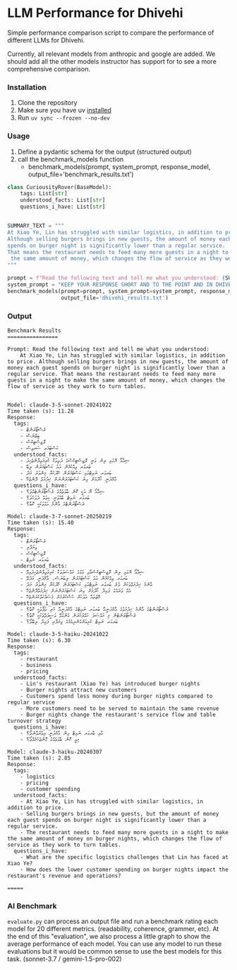 # LLM Performance for Dhivehi

Simple performance comparison script to compare the performance of different LLMs for Dhivehi.

Currently, all relevant models from anthropic and google are added. We should add all the other models instructor has
support for to see a more comprehensive comparison.

### Installation
1. Clone the repository
2. Make sure you have uv [installed](https://docs.astral.sh/uv/getting-started/installation/)
3. Run `uv sync --frozen --no-dev`

### Usage

1. Define a pydantic schema for the output (structured output)
2. call the benchmark_models function
    - benchmark_models(prompt, system_prompt, response_model, output_file='benchmark_results.txt')

```python
class CuriousityRover(BaseModel):
    tags: List[str]
    understood_facts: List[str]
    questions_i_have: List[str]


SUMMARY_TEXT = """
At Xiao Ye, Lin has struggled with similar logistics, in addition to price. 
Although selling burgers brings in new guests, the amount of money each guest 
spends on burger night is significantly lower than a regular service. 
That means the restaurant needs to feed many more guests in a night to make
 the same amount of money, which changes the flow of service as they work to turn tables.
"""

prompt = f"Read the following text and tell me what you understood: {SUMMARY_TEXT}"
system_prompt = "KEEP YOUR RESPONSE SHORT AND TO THE POINT AND IN DHIVEHI"
benchmark_models(prompt=prompt, system_prompt=system_prompt, response_model=CuriousityRover,
                 output_file='dhivehi_results.txt')
```

### Output

```text
Benchmark Results
================

Prompt: Read the following text and tell me what you understood: 
    At Xiao Ye, Lin has struggled with similar logistics, in addition to price. Although selling burgers brings in new guests, the amount of money each guest spends on burger night is significantly lower than a regular service. That means the restaurant needs to feed many more guests in a night to make the same amount of money, which changes the flow of service as they work to turn tables.
    

Model: claude-3-5-sonnet-20241022
Time taken (s): 11.28
Response:
  tags:
    - ރެސްޓޯރަންޓް
    - ބިޒްނަސް
    - ލޮޖިސްޓިކްސް
    - ކަސްޓަމަރ ސަރވިސް
  understood_facts:
    - ޝިއާއޯ ޔޭގައި ލިން ވަނީ ލޮޖިސްޓިކްސްގެ ދަތިތަކާ ކުރިމަތިލާންޖެހިފަ
    - ބަރގަރ ވިއްކުމުން އައު ކަސްޓަމަރުން ލިބޭ
    - ބަރގަރ ނައިޓްގައި ކަސްޓަމަރުން ހޭދަކުރާ މިންވަރު މަދު
    - އާމްދަނީ ހޯދުމަށް ގިނަ ކަސްޓަމަރުންނަށް ޚިދުމަތް ދޭންޖެހޭ
  questions_i_have:
    - ޝިއާއޯ ޔޭ އަކީ ކޮން ބާވަތެއްގެ ރެސްޓޯރަންޓެއްތަ؟
    - ބަރގަރ ނައިޓް ބާއްވަނީ ކިތައް ދުވަހުތަ؟
    - ރެސްޓޯރަންޓްގެ އާންމު އަގުތަކަކީ ކޮބާ؟

Model: claude-3-7-sonnet-20250219
Time taken (s): 15.40
Response:
  tags:
    - ރެސްޓޯރަންޓް
    - ވިޔަފާރި
    - ލޮޖިސްޓިކްސް
    - ބަރގަރ ނައިޓް
  understood_facts:
    - ޝިއާއޯ ޔޭގައި ލިން ލޮޖިސްޓިކްސްއާއި އަގުގެ މައްސަލަތަކާ ކުރިމަތިލާންޖެހިފައިވޭ
    - ބަރގަރ ވިއްކުމުން އައު ކަސްޓަމަރުން ލިބުނަސް، އާމްދަނީ މަދުވޭ
    - އާންމު ޚިދުމަތްތަކަށް ވުރެ ބަރގަރ ނައިޓްގައި ކަސްޓަމަރުން ހޭދަކުރާ މިންވަރު މަދު
    - އެއް ވަރެއްގެ ފައިދާ ހޯދުމަށް ގިނަ ކަސްޓަމަރުންނަށް ޚިދުމަތްދޭންޖެހޭ
    - މޭޒުތައް އަވަހަށް ހުސްކުރުމަށް މަސައްކަތްކުރަންޖެހޭ
  questions_i_have:
    - ރެސްޓޯރަންޓުގެ އާންމު ޚިދުމަތުގެ އާމްދަނީއާ ބަރގަރ ނައިޓްގެ އާމްދަނީއާ ހުރި ތަފާތަކީ ކޮބާ؟
    - ރެސްޓޯރަންޓުން މި މައްސަލަ ހައްލުކުރަން ގެންގުޅޭ ވަސީލަތްތަކަކީ ކޮބާ؟
    - ބަރގަރ ނައިޓް ކުރިއަށްގެންދިއުމުގެ ވިޔަފާރި ފައިދާ ލިބޭތޯ؟

Model: claude-3-5-haiku-20241022
Time taken (s): 6.30
Response:
  tags:
    - restaurant
    - business
    - pricing
  understood_facts:
    - Lin's restaurant (Xiao Ye) has introduced burger nights
    - Burger nights attract new customers
    - Customers spend less money during burger nights compared to regular service
    - More customers need to be served to maintain the same revenue
    - Burger nights change the restaurant's service flow and table turnover strategy
  questions_i_have:
    - އާއި ބާރގަރ ނައިޓް އިން އާމްދަނީ އިތުރުވާނެތޯ؟
    - މިއީ ކޮން ބާވަތެއްގެ ގޮންޖެހުމެއްތޯ؟

Model: claude-3-haiku-20240307
Time taken (s): 2.85
Response:
  tags:
    - logistics
    - pricing
    - customer spending
  understood_facts:
    - At Xiao Ye, Lin has struggled with similar logistics, in addition to price.
    - Selling burgers brings in new guests, but the amount of money each guest spends on burger night is significantly lower than a regular service.
    - The restaurant needs to feed many more guests in a night to make the same amount of money on burger nights, which changes the flow of service as they work to turn tables.
  questions_i_have:
    - What are the specific logistics challenges that Lin has faced at Xiao Ye?
    - How does the lower customer spending on burger nights impact the restaurant's revenue and operations?

=====
```

### AI Benchmark

`evaluate.py` can process an output file and run a benchmark rating each model for 20 different metrics. (readability,
coherence, grammer, etc). At the end of this "evaluation",
we also process a little graph to show the average performance of each model. You can use any model to run these
evaluations but it would be common sense to use the best models for this task.
(sonnet-3.7 / gemini-1.5-pro-002)

